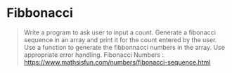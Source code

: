 # Fibbonacci

> Write a program to ask user to input a count. Generate a fibonacci sequence in an array and print it for the count entered by the user. Use a function to generate the fibbonnacci numbers in the array. Use appropriate error handling.
Fibonacci Numbers : https://www.mathsisfun.com/numbers/fibonacci-sequence.html
